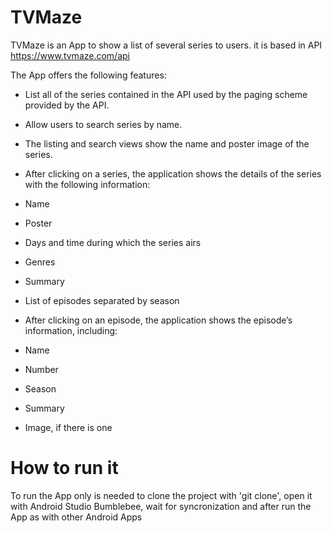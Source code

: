 # TVMaze

TVMaze is an App to show a list of several series to users. it is based in API https://www.tvmaze.com/api

The App offers the following features:

* List all of the series contained in the API used by the paging scheme provided by the API.
* Allow users to search series by name.
* The listing and search views show the name and poster image of the series.
* After clicking on a series, the application shows the details of the series with the following information:
 * Name
 * Poster
 * Days and time during which the series airs
 * Genres
 * Summary
 * List of episodes separated by season
  
* After clicking on an episode, the application shows the episode’s information, including:
 * Name
 * Number
 * Season
 * Summary
 * Image, if there is one

# How to run it

To run the App only is needed to clone the project with 'git clone', open it with Android Studio Bumblebee, wait for syncronization and after run the App as with other Android Apps

